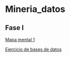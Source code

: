 # Mineria_datos

## Fase I
[Mapa mental 1](https://github.com/AileCastro/Mineria_datos/blob/main/Mapa%20mental_1_1597501.pdf)

[Ejercicio de bases de datos](https://github.com/EdgarMdlln/Mineria_datos/blob/main/Equipo_7-Ejercicio%20base%20de%20datos.pdf)
